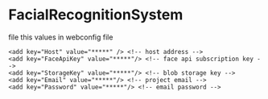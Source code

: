 # FacialRecognitionSystem

file this values in webconfig file

    <add key="Host" value="*****" /> <!-- host address -->
    <add key="FaceApiKey" value="*****"/> <!-- face api subscription key -->
    <add key="StorageKey" value="*****"/> <!-- blob storage key -->
    <add key="Email" value="*****"/> <!-- project email -->
    <add key="Password" value="*****"/> <!-- email password -->
